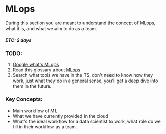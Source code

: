 # MLops
During this section you are meant to understand the concept of MLops, what it is, and what we aim to do as a team.
##### ETC: 2 days

### TODO:
1. [Google what's MLops](https://letmegooglethat.com/?q=mlops)
2. Read this glossary about [MLops](https://www.databricks.com/glossary/mlops)
3. Search what tools we have in the TS, don't need to know how they work, just what they do in a general sense, you'll get a deep dive into them in the future.
### Key Concepts:
- Main workflow of ML
- What we have currently provided in the cloud
- What's the ideal workflow for a data scientist to work, what role do we fill in their workflow as a team.
